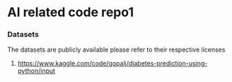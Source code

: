 # AI related code repo1


### Datasets

The datasets are publicly available please refer to their respective licenses

1. https://www.kaggle.com/code/gopalj/diabetes-prediction-using-python/input